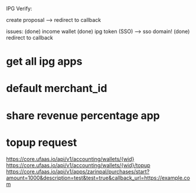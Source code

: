 IPG Verify:

create proposal
--> redirect to callback

issues:
(done) income wallet
(done) ipg token (SSO) --> sso domain!
(done) redirect to callback


# get all ipg apps
# default merchant_id 
# share revenue percentage app
# topup request
https://core.ufaas.io/api/v1/accounting/wallets/{wid}
https://core.ufaas.io/api/v1/accounting/wallets/{wid}/topup
https://core.ufaas.io/api/v1/apps/zarinpal/purchases/start?amount=1000&description=test&test=true&callback_url=https://example.com
